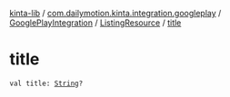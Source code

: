 [kinta-lib](../../../index.md) / [com.dailymotion.kinta.integration.googleplay](../../index.md) / [GooglePlayIntegration](../index.md) / [ListingResource](index.md) / [title](./title.md)

# title

`val title: `[`String`](https://kotlinlang.org/api/latest/jvm/stdlib/kotlin/-string/index.html)`?`